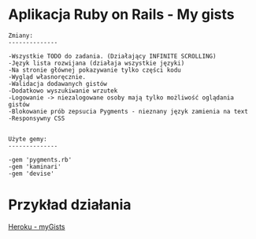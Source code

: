 Aplikacja Ruby on Rails - My gists
====

	Zmiany:
	--------------

	-Wszystkie TODO do zadania. (Działający INFINITE SCROLLING)
	-Język lista rozwijana (działaja wszystkie języki)
	-Na stronie głównej pokazywanie tylko części kodu
	-Wygląd własnoręcznie.
	-Walidacja dodawanych gistów
	-Dodatkowo wyszukiwanie wrzutek
	-Logowanie -> niezalogowane osoby mają tylko możliwość oglądania gistów
	-Blokowanie prób zepsucia Pygments - nieznany język zamienia na text
	-Responsywny CSS


	Użyte gemy:
	--------------
	
	-gem 'pygments.rb'
	-gem 'kaminari'
	-gem 'devise'
	

Przykład działania
====

[Heroku - myGists](http://kczechowicz-gists.herokuapp.com)


